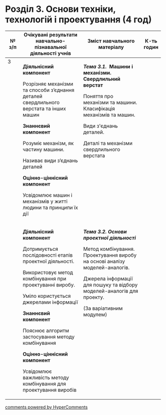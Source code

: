 <div id="hypercomments_widget" class="js-hypercomments-widget invisible"></div>

# Розділ 3. Основи техніки, технологій і проектування (4 год)

<table>
<tr>
<td width="10%" align="center"><b>№ з/п</b></td>
<td width="40%" align="center"><b>Очікувані результати навчально-пізнавальної діяльності учнів</b></td>
<td width="40%" align="center"><b>Зміст навчального матеріалу</b></td>
<td width="10%" align="center"><b>К-ть годин</b></td>
</tr>
<tbody>
<tr>
<td rowspan="2" width="10%" style="vertical-align:top !important;">3</td>
<td width="40%" style="vertical-align:top !important;">
<p><strong>Діяльнісний компонент</strong></p>
<p>Розрізняє механізми&nbsp; та способи з&rsquo;єднання деталей свердлильного верстата та інших машин</p>
<p><strong>Знаннєвий компонент</strong></p>
<p>Розуміє механізм, як частину машини.</p>
<p>Називає види з&rsquo;єднань деталей</p>
<p><strong>Оцінно-ціннісний компонент</strong></p>
<p>Усвідомлює машин і механізмів у житті людини та принципи їх дії </p>
</td>
<td width="40%" style="vertical-align:top !important;">
<p><em><strong>Тема 3.1.&nbsp; </strong></em><strong>Машини і механізми. Свердлильний верстат</strong></p>
<p>Поняття про механізми та машини. Класифікація механізмів та машин.</p>
<p>Види з'єднань деталей.</p>
<p>Деталі та механізми&nbsp; свердлильного верстата</p>
</td>
<td width="10%" style="vertical-align:top !important;"></td>
</tr>
<tr>
<td width="40%" style="vertical-align:top !important;">
<p><strong>Діяльнісний компонент</strong></p>
<p>Дотримується послідовності етапів проектної діяльності.</p>
<p>Використовує метод комбінування при проектуванні виробу.</p>
<p>Уміло користується&nbsp; джерелами інформації</p>
<p><strong>Знаннєвий компонент</strong></p>
<p>Пояснює алгоритм застосування методу комбінування</p>
<p><strong>Оцінно-ціннісний компонент</strong></p>
<p>Усвідомлює важливість методу комбінування для проектування виробів</p>
</td>
<td width="40%" style="vertical-align:top !important;">
<p><em><strong>Тема 3.2. Основи проектної діяльності</strong></em></p>
<p>Метод комбінування. Проектування виробу на основі аналізу моделей-аналогів.</p>
<p>Джерела інформації&nbsp; для пошуку та відбору моделей-аналогів для проекту.</p>
<p>(За варіативним модулем)</p>
</td>
<td width="10%" style="vertical-align:top !important;"></td>
</tr>
</table>

<div class="js-hypercomments-container">
<a href="http://hypercomments.com" class="hc-link" title="comments widget">comments powered by HyperComments</a>
</div>